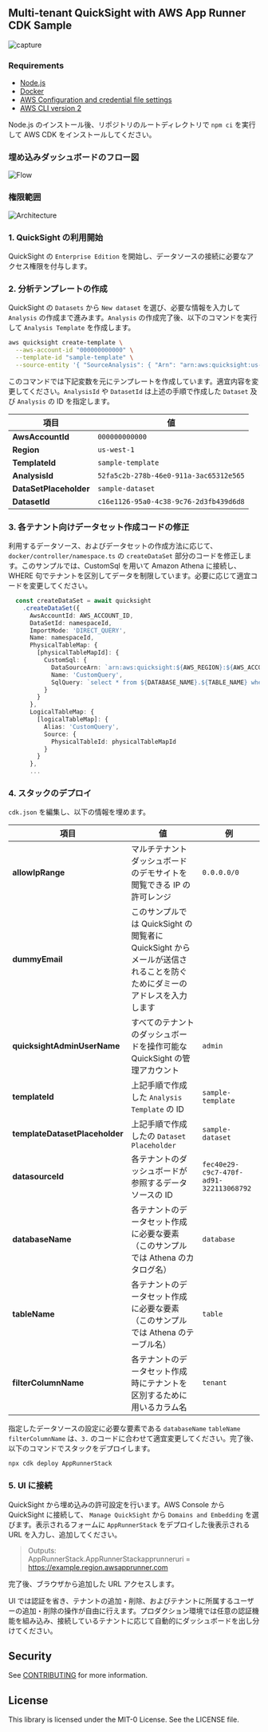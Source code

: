 ## Multi-tenant QuickSight with AWS App Runner CDK Sample

![capture](./doc/capture.png)

### Requirements

- [Node.js](https://nodejs.org/en/)
- [Docker](https://www.docker.com/get-started)
- [AWS Configuration and credential file settings](https://docs.aws.amazon.com/cli/latest/userguide/cli-configure-files.html)
- [AWS CLI version 2](https://docs.aws.amazon.com/cli/latest/userguide/install-cliv2.html)

Node.js のインストール後、リポジトリのルートディレクトリで `npm ci` を実行して AWS CDK をインストールしてください。

### 埋め込みダッシュボードのフロー図

![Flow](./doc/flow.png)

### 権限範囲

![Architecture](./doc/architecture.png)

### 1. QuickSight の利用開始

QuickSight の `Enterprise Edition` を開始し、データソースの接続に必要なアクセス権限を付与します。

### 2. 分析テンプレートの作成

QuickSight の `Datasets` から `New dataset` を選び、必要な情報を入力して `Analysis` の作成まで進みます。`Analysis` の作成完了後、以下のコマンドを実行して `Analysis Template` を作成します。

```bash
aws quicksight create-template \
  --aws-account-id "000000000000" \
  --template-id "sample-template" \
  --source-entity '{ "SourceAnalysis": { "Arn": "arn:aws:quicksight:us-west-1:000000000000:analysis/52fa5c2b-278b-46e0-911a-3ac65312e565", "DataSetReferences": [ { "DataSetPlaceholder": "sample-dataset", "DataSetArn": "arn:aws:quicksight:us-west-1:000000000000:dataset/c16e1126-95a0-4c38-9c76-2d3fb439d6d8" } ] } }'
```

このコマンドでは下記変数を元にテンプレートを作成しています。適宜内容を変更してください。`AnalysisId` や `DatasetId` は上述の手順で作成した `Dataset` 及び `Analysis` の ID を指定します。

| 項目                   | 値                                     |
| ---------------------- | -------------------------------------- |
| **AwsAccountId**       | `000000000000`                         |
| **Region**             | `us-west-1`                            |
| **TemplateId**         | `sample-template`                      |
| **AnalysisId**         | `52fa5c2b-278b-46e0-911a-3ac65312e565` |
| **DataSetPlaceholder** | `sample-dataset`                       |
| **DatasetId**          | `c16e1126-95a0-4c38-9c76-2d3fb439d6d8` |

### 3. 各テナント向けデータセット作成コードの修正

利用するデータソース、およびデータセットの作成方法に応じて、 `docker/controller/namespace.ts` の `createDataSet` 部分のコードを修正します。このサンプルでは、CustomSql を用いて Amazon Athena に接続し、WHERE 句でテナントを区別してデータを制限しています。必要に応じて適宜コードを変更してください。

```ts
  const createDataSet = await quicksight
    .createDataSet({
      AwsAccountId: AWS_ACCOUNT_ID,
      DataSetId: namespaceId,
      ImportMode: 'DIRECT_QUERY',
      Name: namespaceId,
      PhysicalTableMap: {
        [physicalTableMapId]: {
          CustomSql: {
            DataSourceArn: `arn:aws:quicksight:${AWS_REGION}:${AWS_ACCOUNT_ID}:datasource/${DATASOURCE_ID}`,
            Name: 'CustomQuery',
            SqlQuery: `select * from ${DATABASE_NAME}.${TABLE_NAME} where ${FILTER_COLUMN_NAME} = '${namespaceFilterId}'`
          }
        }
      },
      LogicalTableMap: {
        [logicalTableMap]: {
          Alias: 'CustomQuery',
          Source: {
            PhysicalTableId: physicalTableMapId
          }
        }
      },
      ...
```

### 4. スタックのデプロイ

`cdk.json` を編集し、以下の情報を埋めます。

| 項目                           | 値                                                                                                                   | 例                                     |
| ------------------------------ | -------------------------------------------------------------------------------------------------------------------- | -------------------------------------- |
| **allowIpRange**               | マルチテナントダッシュボードのデモサイトを閲覧できる IP の許可レンジ                                                 | `0.0.0.0/0`                            |
| **dummyEmail**                 | このサンプルでは QuickSight の閲覧者に QuickSight からメールが送信されることを防ぐためにダミーのアドレスを入力します |                                        |
| **quicksightAdminUserName**    | すべてのテナントのダッシュボードを操作可能な QuickSight の管理アカウント                                             | `admin`                                |
| **templateId**                 | 上記手順で作成した `Analysis Template` の ID                                                                         | `sample-template`                      |
| **templateDatasetPlaceholder** | 上記手順で作成したの `Dataset Placeholder`                                                                           | `sample-dataset`                       |
| **datasourceId**               | 各テナントのダッシュボードが参照するデータソースの ID                                                                | `fec40e29-c9c7-470f-ad91-322113068792` |
| **databaseName**               | 各テナントのデータセット作成に必要な要素（このサンプルでは Athena のカタログ名）                                     | `database`                             |
| **tableName**                  | 各テナントのデータセット作成に必要な要素（このサンプルでは Athena のテーブル名）                                     | `table`                                |
| **filterColumnName**           | 各テナントのデータセット作成時にテナントを区別するために用いるカラム名                                               | `tenant`                               |

指定したデータソースの設定に必要な要素である `databaseName` `tableName` `filterColumnName` は、`3.` のコードに合わせて適宜変更してください。完了後、以下のコマンドでスタックをデプロイします。

```bash
npx cdk deploy AppRunnerStack
```

### 5. UI に接続

QuickSight から埋め込みの許可設定を行います。AWS Console から QuickSight に接続して、
`Manage QuickSight` から `Domains and Embedding` を選びます。表示されるフォームに `AppRunnerStack` をデプロイした後表示される URL を入力し、追加してください。

> Outputs:  
> AppRunnerStack.AppRunnerStackapprunneruri = https://example.region.awsapprunner.com

完了後、ブラウザから追加した URL アクセスします。

UI では認証を省き、テナントの追加・削除、およびテナントに所属するユーザーの追加・削除の操作が自由に行えます。プロダクション環境では任意の認証機能を組み込み、接続しているテナントに応じて自動的にダッシュボードを出し分けてください。

## Security

See [CONTRIBUTING](CONTRIBUTING.md#security-issue-notifications) for more information.

## License

This library is licensed under the MIT-0 License. See the LICENSE file.
